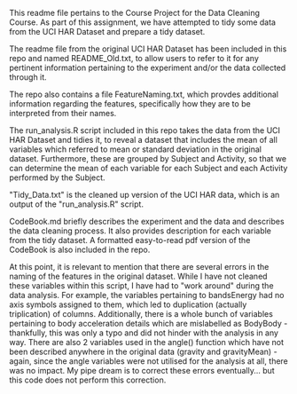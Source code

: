 This readme file pertains to the Course Project for the Data Cleaning Course. As part of this assignment, we have attempted to tidy some data from the UCI HAR Dataset and prepare a tidy dataset.

The readme file from the original UCI HAR Dataset has been included in this repo and named README_Old.txt, to allow users to refer to it for any pertinent information pertaining to the experiment and/or the data collected through it. 

The repo also contains a file FeatureNaming.txt, which provdes additional information regarding the features, specifically how they are to be interpreted from their names.

The run_analysis.R script included in this repo takes the data from the UCI HAR Dataset and tidies it, to reveal a dataset that includes the mean of all variables which referred to mean or standard deviation in the original dataset. Furthermore, these are grouped by Subject and Activity, so that we can determine the mean of each variable for each Subject and each Activity performed by the Subject.

"Tidy_Data.txt" is the cleaned up version of the UCI HAR data, which is an output of the "run_analysis.R" script.

CodeBook.md briefly describes the experiment and the data and describes the data cleaning process. It also provides description for each variable from the tidy dataset. A formatted easy-to-read pdf version of the CodeBook is also included in the repo.

At this point, it is relevant to mention that there are several errors in the naming of the features in the original dataset. While I have not cleaned these variables within this script, I have had to "work around" during the data analysis. For example, the variables pertaining to bandsEnergy had no axis symbols assigned to them, which led to duplication (actually triplication) of columns. Additionally, there is a whole bunch of variables pertaining to body acceleration details which are mislabelled as BodyBody - thankfully, this was only a typo and did not hinder with the analysis in any way. There are also 2 variables used in the angle() function which have not been described anywhere in the original data (gravity and gravityMean) - again, since the angle variables were not utilised for the analysis at all, there was no impact. My pipe dream is to correct these errors eventually... but this code does not perform this correction.
